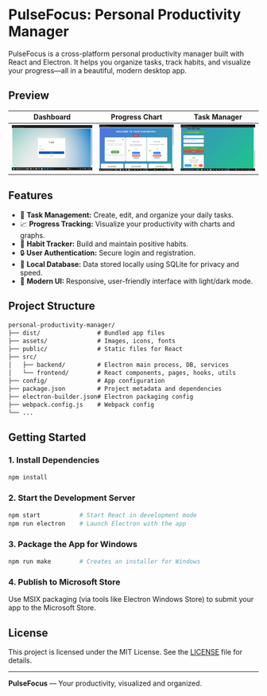 # PulseFocus: Personal Productivity Manager

PulseFocus is a cross-platform personal productivity manager built with React and Electron. It helps you organize tasks, track habits, and visualize your progress—all in a beautiful, modern desktop app.

## Preview

| Dashboard | Progress Chart | Task Manager |
|-----------|-------------|---------------|
| ![Dashboard](public/Project_preview1.png) | ![Progress Chart](public/Project_preview2.png) | ![Task Manager](public/Project_preview3.png) |

## Features

- 📝 **Task Management:** Create, edit, and organize your daily tasks.
- 📈 **Progress Tracking:** Visualize your productivity with charts and graphs.
- 🔄 **Habit Tracker:** Build and maintain positive habits.
- 🔒 **User Authentication:** Secure login and registration.
- 💾 **Local Database:** Data stored locally using SQLite for privacy and speed.
- 🎨 **Modern UI:** Responsive, user-friendly interface with light/dark mode.

## Project Structure

```
personal-productivity-manager/
├── dist/                # Bundled app files
├── assets/              # Images, icons, fonts
├── public/              # Static files for React
├── src/
│   ├── backend/         # Electron main process, DB, services
│   └── frontend/        # React components, pages, hooks, utils
├── config/              # App configuration
├── package.json         # Project metadata and dependencies
├── electron-builder.json# Electron packaging config
├── webpack.config.js    # Webpack config
└── ...
```

## Getting Started

### 1. Install Dependencies

```bash
npm install
```

### 2. Start the Development Server

```bash
npm start           # Start React in development mode
npm run electron    # Launch Electron with the app
```

### 3. Package the App for Windows

```bash
npm run make        # Creates an installer for Windows
```

### 4. Publish to Microsoft Store

Use MSIX packaging (via tools like Electron Windows Store) to submit your app to the Microsoft Store.

## License

This project is licensed under the MIT License. See the [LICENSE](LICENSE) file for details.

---

**PulseFocus** — Your productivity, visualized and organized.

